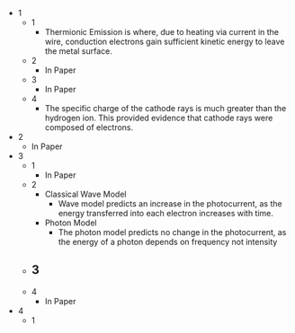 - 1
	- 1
		- Thermionic Emission is where, due to heating via current in the wire, conduction electrons gain sufficient kinetic energy to leave the metal surface.
	- 2
		- In Paper
	- 3
		- In Paper
	- 4
		- The specific charge of the cathode rays is much greater than the hydrogen ion. This provided evidence that cathode rays were composed of electrons.
- 2
	- In Paper
- 3
	- 1
		- In Paper
	- 2
		- Classical Wave Model
			- Wave model predicts an increase in the photocurrent, as the energy transferred into each electron increases with time.
		- Photon Model
			- The photon model predicts no change in the photocurrent, as the energy of a photon depends on frequency not intensity
	- 3
		- 
	- 4
		- In Paper
- 4
	- 1









